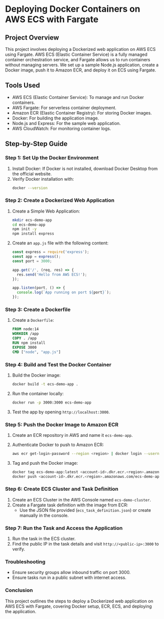 # Deploying Docker Containers on AWS ECS with Fargate

## Project Overview
This project involves deploying a Dockerized web application on AWS ECS using Fargate. AWS ECS (Elastic Container Service) is a fully managed container orchestration service, and Fargate allows us to run containers without managing servers. We set up a sample Node.js application, create a Docker image, push it to Amazon ECR, and deploy it on ECS using Fargate.

## Tools Used
- AWS ECS (Elastic Container Service): To manage and run Docker containers.
- AWS Fargate: For serverless container deployment.
- Amazon ECR (Elastic Container Registry): For storing Docker images.
- Docker: For building the application image.
- Node.js and Express: For the sample web application.
- AWS CloudWatch: For monitoring container logs.

## Step-by-Step Guide

### Step 1: Set Up the Docker Environment
1. Install Docker: If Docker is not installed, download Docker Desktop from the official website.
2. Verify Docker installation with:
    ```bash
    docker --version
    ```

### Step 2: Create a Dockerized Web Application
1. Create a Simple Web Application:
    ```bash
    mkdir ecs-demo-app
    cd ecs-demo-app
    npm init -y
    npm install express
    ```

2. Create an `app.js` file with the following content:
    ```javascript
    const express = require('express');
    const app = express();
    const port = 3000;

    app.get('/', (req, res) => {
      res.send('Hello from AWS ECS!');
    });

    app.listen(port, () => {
      console.log(`App running on port ${port}`);
    });
    ```

### Step 3: Create a Dockerfile
1. Create a `Dockerfile`:
    ```Dockerfile
    FROM node:14
    WORKDIR /app
    COPY . /app
    RUN npm install
    EXPOSE 3000
    CMD ["node", "app.js"]
    ```

### Step 4: Build and Test the Docker Container
1. Build the Docker image:
    ```bash
    docker build -t ecs-demo-app .
    ```

2. Run the container locally:
    ```bash
    docker run -p 3000:3000 ecs-demo-app
    ```

3. Test the app by opening `http://localhost:3000`.

### Step 5: Push the Docker Image to Amazon ECR
1. Create an ECR repository in AWS and name it `ecs-demo-app`.
2. Authenticate Docker to push to Amazon ECR:
    ```bash
    aws ecr get-login-password --region <region> | docker login --username AWS --password-stdin <account-id>.dkr.ecr.<region>.amazonaws.com
    ```

3. Tag and push the Docker image:
    ```bash
    docker tag ecs-demo-app:latest <account-id>.dkr.ecr.<region>.amazonaws.com/ecs-demo-app:latest
    docker push <account-id>.dkr.ecr.<region>.amazonaws.com/ecs-demo-app:latest
    ```

### Step 6: Create ECS Cluster and Task Definition
1. Create an ECS Cluster in the AWS Console named `ecs-demo-cluster`.
2. Create a Fargate task definition with the image from ECR:
    - Use the JSON file provided (`ecs_task_definition.json`) or create manually in the console.

### Step 7: Run the Task and Access the Application
1. Run the task in the ECS cluster.
2. Find the public IP in the task details and visit `http://<public-ip>:3000` to verify.

### Troubleshooting
- Ensure security groups allow inbound traffic on port 3000.
- Ensure tasks run in a public subnet with internet access.

### Conclusion
This project outlines the steps to deploy a Dockerized web application on AWS ECS with Fargate, covering Docker setup, ECR, ECS, and deploying the application.
